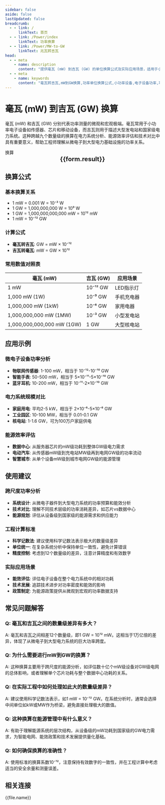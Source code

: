 ```yaml
---
sidebar: false
aside: false
lastUpdated: false
breadcrumb:
  - - link: /
      linkText: 首页
  - - link: /Power/index
      linkText: 功率换算
  - - link: /Power/MW-to-GW
      linkText: 兆瓦转吉瓦
head:
  - - meta
    - name: description
      content: "提供毫瓦 (mW) 到吉瓦 (GW) 的单位换算公式及实际应用场景，适用于小功率设备到大型电力系统的功率对比分析。"
  - - meta
    - name: keywords
      content: "毫瓦转吉瓦,mW到GW换算,功率单位换算公式,小功率设备,电子设备功率,功率单位换算工具"
---
```

# 毫瓦 (mW) 到吉瓦 (GW) 换算

毫瓦 (mW) 和吉瓦 (GW) 分别代表功率测量的微观和宏观极端。毫瓦常用于小功率电子设备如传感器、芯片和移动设备，而吉瓦则用于描述大型发电站和国家级电力系统。这种跨越九个数量级的换算在电力系统分析、能源效率评估和技术对比中具有重要意义，帮助工程师理解从微电子到大型电力基础设施的功率关系。

<script setup>
import { onMounted,reactive,inject ,ref  } from 'vue'
import { NButton,NForm ,NFormItem,NInput,NInputNumber,NSelect,NCard,useMessage ,NGrid ,NGi } from 'naive-ui'
import { defineClientComponent } from 'vitepress'
import { Power } from '../../files';
const convert = inject('convert')
const seoKey = [
  "毫瓦转吉瓦", "mW到GW换算", "小功率设备", "电子设备功率", "功率单位换算",
  "微电子功率", "大型电力系统", "功率对比分析", "能源效率评估", "电力基础设施"
];
const options =  [
  { "label": "毫瓦 (mW)","value": "mW" },
  { "label": "吉瓦 (GW)","value": "GW" }
];
const formRef = ref(null);
const rules = {
  number:{
    required: true,
    type: 'number',
    trigger: "blur",
    message: '请输入数字'
  },
  to:{
    required: true,
    trigger: "select",
    message: '请选择转换单位'
  },
  from:{
    required: true,
    trigger: "select",
    message: '请选择原始单位'
  }
}
const form = reactive({
  number:null,
  to:'',
  from:'',
  result:'',
  title:'毫瓦转吉瓦',
})
const convertHandler = (e) => {
   e.preventDefault();
  formRef.value?.validate((errors)=>{
    if (!errors) {
      form.result = `${form.number}${form.from} = ${convert(form.number).from(form.from).to(form.to)}${form.to}`
    }
  })
}
</script>

<n-card title="毫瓦(mW)到吉瓦(GW)换算器" embedded :bordered="false" hoverable>
  <n-form size="large" :model="form" ref='formRef' :rules="rules">
    <n-form-item label="数值"  path="number">
      <n-input-number size="large" style="width:100%" :min="0" v-model:value="form.number"   placeholder="请输入要换算的数值" />
    </n-form-item>
    <n-form-item label="从" path="from">
      <n-select  size="large" :options="options" v-model:value="form.from" placeholder="请选择原始单位" />
    </n-form-item>
    <n-form-item label="到" path="to">
      <n-select  size="large" :options="options" v-model:value="form.to" placeholder="请选择换算单位" />
    </n-form-item>
    <n-form-item>
      <n-button type="info" style="width:100%" @click="convertHandler">换算</n-button>
    </n-form-item>
  </n-form>
  <n-card  embedded :bordered="false" hoverable>
    <div  style="text-align:center;font-size:20px;">
      <strong>{{form.result}}</strong>
    </div>
  </n-card>
  <template #footer>
    <div style="font-size:12px;color:#666;text-align:center;">
      <span v-for="(key, index) in seoKey" :key="index">
        {{ key }}<span v-if="index < seoKey.length - 1"> | </span>
      </span>
    </div>
  </template>
</n-card>

## 换算公式

### 基本换算关系
- 1 mW = 0.001 W = 10⁻³ W
- 1 GW = 1,000,000,000 W = 10⁹ W
- 1 GW = 1,000,000,000,000 mW = 10¹² mW
- 1 mW = 10⁻¹² GW

### 计算公式
- **毫瓦转吉瓦**: GW = mW × 10⁻¹²
- **吉瓦转毫瓦**: mW = GW × 10¹²

### 常用数值对照表

| 毫瓦 (mW) | 吉瓦 (GW) | 应用场景 |
|-----------|-----------|----------|
| 1 mW | 10⁻¹² GW | LED指示灯 |
| 1,000 mW (1W) | 10⁻⁹ GW | 手机充电器 |
| 1,000,000 mW (1kW) | 10⁻⁶ GW | 家用电器 |
| 1,000,000,000 mW (1MW) | 10⁻³ GW | 小型发电站 |
| 1,000,000,000,000 mW (1GW) | 1 GW | 大型核电站 |

## 应用示例

### 微电子设备功率分析
- **物联网传感器**: 1-100 mW，相当于 10⁻¹²-10⁻¹⁰ GW
- **智能手表**: 50-500 mW，相当于 5×10⁻¹¹-5×10⁻¹⁰ GW
- **蓝牙耳机**: 10-200 mW，相当于 10⁻¹¹-2×10⁻¹⁰ GW

### 电力系统规模对比
- **家庭用电**: 平均2-5 kW，相当于 2×10⁻⁶-5×10⁻⁶ GW
- **工业园区**: 10-100 MW，相当于 0.01-0.1 GW
- **核电站**: 1-1.6 GW，可为100万户家庭供电

### 能源效率评估
- **数据中心**: 从服务器芯片的mW级功耗到整体GW级电力需求
- **电动汽车**: 从传感器mW级到充电站MW级再到电网GW级的功率流动
- **智慧城市**: 从单个设备mW级到城市电网GW级的能源管理

## 使用建议

### 跨尺度功率分析
- **系统设计**: 从微电子器件到大型电力系统的功率预算和能效分析
- **技术对比**: 理解不同技术层级的功率消耗差异，如芯片vs数据中心
- **能源规划**: 评估从设备级到国家级的能源需求和供应能力

### 工程计算标准
- **科学记数法**: 建议使用科学记数法表示极大的数量级差异
- **单位统一**: 在复杂系统分析中保持单位一致性，避免计算错误
- **精度控制**: 考虑到12个数量级的差异，注意计算精度和有效数字

### 实际应用场景
- **能效评估**: 评估电子设备在整个电力系统中的相对功耗
- **技术发展**: 追踪技术进步对功率密度和能效的影响
- **政策制定**: 为能源政策提供从微观到宏观的功率数据支持

## 常见问题解答

### Q: 毫瓦和吉瓦之间的数量级差异有多大？
A: 毫瓦和吉瓦之间相差12个数量级，即1 GW = 10¹² mW。这相当于1万亿倍的差异，体现了从微电子到大型电力系统的巨大功率跨度。

### Q: 为什么需要进行mW到GW的换算？
A: 这种换算主要用于跨尺度的能源分析，如评估数十亿个mW级设备对GW级电网的总体影响，或者理解单个芯片功耗与整个数据中心功耗的关系。

### Q: 在实际工程中如何处理如此大的数量级差异？
A: 建议使用科学记数法表示，如1 mW = 10⁻¹² GW。在系统分析时，通常会选择中间单位如kW或MW作为桥梁，避免直接处理极大的数值。

### Q: 这种换算在能源管理中有什么意义？
A: 有助于理解能源系统的层次结构，从设备级的mW功耗到国家级的GW电力需求，为智能电网、能效政策和技术发展提供量化基础。

### Q: 如何确保换算的准确性？
A: 使用标准的换算系数10⁻¹²，注意保持有效数字的一致性，并在工程计算中考虑适当的安全余量和测量误差。

## 相关连接
<n-grid x-gap="12" :cols="2">
  <n-gi v-for="(file,index) in Power" :key="index">
    <n-button
      text
      tag="a"
      :href="file.path"
      type="info"
    >
      {{file.name}}
    </n-button>
  </n-gi>
</n-grid>